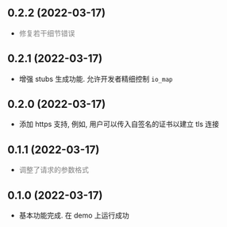 ## 0.2.2 (2022-03-17)

- <font color="gray">修复若干细节错误</font>

## 0.2.1 (2022-03-17)

- 增强 stubs 生成功能. 允许开发者精细控制 `io_map`

## 0.2.0 (2022-03-17)

- 添加 https 支持, 例如, 用户可以传入自签名的证书以建立 tls 连接

## 0.1.1 (2022-03-17)

- <font color="gray">调整了请求的参数格式</font>

## 0.1.0 (2022-03-17)

- 基本功能完成. 在 demo 上运行成功

